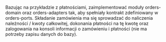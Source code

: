 Bazując na przykładzie z płatnościami, zaimplementować moduły orders-domain oraz orders-adapters tak, aby spełniały kontrakt 
zdefiniowany w orders-ports. Składanie zamówienia ma się sprowadzać do naliczenia należności / kwoty całkowitej, 
dokonania płatności na tę kwotę oraz zalogowania na konsoli informacji o zamówieniu i płatności (nie ma potrzeby zapisu danych do bazy).
